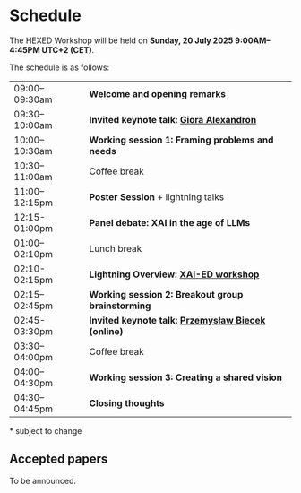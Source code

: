 # Schedule

<!--
- <a href="https://tinyurl.com/hexed2024" target="_blank">Resources working doc</a>
-->

The HEXED Workshop will be held on **Sunday, 20 July 2025 9:00AM–4:45PM UTC+2 (CET)**. 

The schedule is as follows:

|                 |                                                                    |
| --------------- | ------------------------------------------------------------------ |
| 09:00–09:30am   | **Welcome and opening remarks**                                    |
| 09:30–10:00am   | **Invited keynote talk: [Giora Alexandron](https://www.weizmann.ac.il/ScienceTeaching/Alexandron/bio)**                                           |
| 10:00–10:30am   | **Working session 1: Framing problems and needs**                  |
| 10:30–11:00am   | Coffee break                                                       |
| 11:00–12:15pm   | **Poster Session** + lightning talks                               |
| 12:15-01:00pm   | **Panel debate: XAI in the age of LLMs**                           |
| 01:00–02:10pm   | Lunch break                                                        |
| 02:10-02:15pm   | **Lightning Overview: [XAI-ED workshop](https://www.xai-ed.net/)** |
| 02:15–02:45pm   | **Working session 2: Breakout group brainstorming**                |
| 02:45-03:30pm   | **Invited keynote talk: [Przemysław Biecek](https://www.mi2.ai/the-team.html#przemys%C5%82aw-biecek) (online)**                                  |
| 03:30–04:00pm   | Coffee break                                                       |
| 04:00–04:30pm   | **Working session 3: Creating a shared vision**                    |
| 04:30–04:45pm   | **Closing thoughts**                                               |

\* subject to change


## Accepted papers

To be announced.

<!--

The official joint proceedings (with the [L3MNGET Workshop](https://sites.google.com/view/llmworkshopedm/home)) can be found at [CEUR-WS here](https://ceur-ws.org/Vol-3840/).


### Research papers

- **The Actionable Explanations for Student Success Prediction Models: A Benchmark Study on the Quality of Counterfactual Methods** [<a href="https://ceur-ws.org/Vol-3840/HEXED24_paper1.pdf" target="_blank">paper @ CEUR-WS</a>]\
*Mustafa Cavus and Jakub Kuzilek*
- **Enhancing Explainability of Knowledge Learning Paths: Causal Knowledge Networks** [<a href="https://ceur-ws.org/Vol-3840/HEXED24_paper2.pdf" target="_blank">paper @ CEUR-WS</a>]\
*Yuang Wei, Yizhou Zhou, Yuan-Hao Jiang and Bo Jiang*
- **Combining Cognitive and Generative AI for Self-Explanation in Interactive AI Agents** [<a href="https://ceur-ws.org/Vol-3840/HEXED24_paper3.pdf" target="_blank">paper @ CEUR-WS</a>]\
*Shalini Sushri, Rahul Dass, Rhea Basappa, Hong Lu and Ashok Goel*

### Position papers

- **Towards a Unified Framework for Evaluating Explanations** [<a href="https://ceur-ws.org/Vol-3840/HEXED24_paper4.pdf" target="_blank">paper @ CEUR-WS</a>]\
*Juan Pinto and Luc Paquette*


## Encore papers

- **Making Course Recommendation Explainable: A Knowledge Entity-Aware Model using Deep Learning** [<a href="https://educationaldatamining.org/edm2024/proceedings/2024.EDM-posters.69/index.html" target="_blank">paper @ EDM proceedings</a>]\
*Tianyuan Yang, Baofeng Ren, Boxuan Ma, Md Akib Zabed Khan, Tianjia He and Shin’Ichi Konomi*
- **How Ready Are Generative Pre-trained Large Language Models for Explaining Bengali Grammatical Errors?** [<a href="https://educationaldatamining.org/edm2024/proceedings/2024.EDM-posters.70/index.html" target="_blank">paper @ EDM proceedings</a>]\
*Subhankar Maity, Aniket Deroy and Sudeshna Sarkar*
- **Easing the Prediction of Student Dropout for everyone by integrating AutoML and Explainable Artificial Intelligence** [<a href="https://educationaldatamining.org/edm2024/proceedings/2024.EDM-posters.98/index.html" target="_blank">paper @ EDM proceedings</a>]\
*Pamela Buñay-Guisñan, Juan Alfonso Lara, Alberto Cano, Rebeca Cerezo and Cristóbal Romero*
- **Evaluating the Explainers: Black-Box Explainable Machine Learning for Student Success Prediction in MOOCs** [<a href="https://educationaldatamining.org/edm2022/proceedings/2022.EDM-long-papers.9/" target="_blank">paper @ EDM proceedings</a>]\
*Vinitra Swamy, Bahar Radmehr, Natasa Krco, Mirko Marras and Tanja Käser*

-->